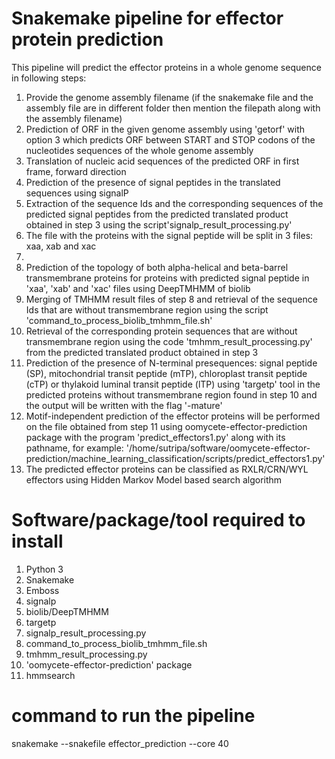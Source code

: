 # Snakemake pipeline for effector protein prediction
This pipeline will predict the effector proteins in a whole genome sequence in following steps:

1. Provide the genome assembly filename (if the snakemake file and the assembly file are in different folder then mention the filepath along with the assembly filename)
2. Prediction of ORF in the given genome assembly using 'getorf' with option 3 which predicts ORF between START and STOP codons of the nucleotides sequences of the whole genome assembly
3. Translation of nucleic acid sequences of the predicted ORF in first frame, forward direction
4. Prediction of the presence of signal peptides in the translated sequences using signalP
5. Extraction of the sequence Ids and the corresponding sequences of the predicted signal peptides from the predicted translated product obtained in step 3
using the script'signalp_result_processing.py'
6. The file with the proteins with the signal peptide will be split in 3 files: xaa, xab and xac
7.
8. Prediction of the topology of both alpha-helical and beta-barrel transmembrane proteins for proteins with predicted signal peptide in 'xaa', 'xab' and 'xac' files
using DeepTMHMM of biolib
9. Merging of TMHMM result files of step 8 and retrieval of the sequence Ids that are without transmembrane region using the script 'command_to_process_biolib_tmhmm_file.sh'
10. Retrieval of the corresponding protein sequences that are without transmembrane region using the code 'tmhmm_result_processing.py' from the predicted translated product obtained in step 3
11. Prediction of the presence of N-terminal presequences: signal peptide (SP), mitochondrial transit peptide (mTP), chloroplast transit peptide (cTP) or thylakoid luminal transit peptide (lTP) using 'targetp' tool in the predicted proteins without transmembrane region found in step 10 and the output will be written with the flag '-mature'
12. Motif-independent prediction of the effector proteins will be performed on the file obtained from step 11 using oomycete-effector-prediction package with the program 'predict_effectors1.py' along with its pathname, for example: '/home/sutripa/software/oomycete-effector-prediction/machine_learning_classification/scripts/predict_effectors1.py'
13. The predicted effector proteins can be classified as RXLR/CRN/WYL effectors using Hidden Markov Model based search algorithm 

# Software/package/tool required to install

1. Python 3
2. Snakemake
3. Emboss
4. signalp
5. biolib/DeepTMHMM
6. targetp
7. signalp_result_processing.py
8. command_to_process_biolib_tmhmm_file.sh
9. tmhmm_result_processing.py
11. 'oomycete-effector-prediction' package
12. hmmsearch

# command to run the pipeline

snakemake --snakefile effector_prediction --core 40
